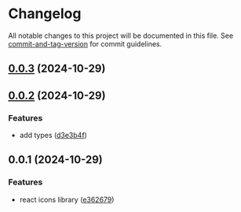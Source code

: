# Changelog

All notable changes to this project will be documented in this file. See [commit-and-tag-version](https://github.com/absolute-version/commit-and-tag-version) for commit guidelines.

## [0.0.3](https://github.com/thewolmer/jamicons/compare/v0.0.2...v0.0.3) (2024-10-29)

## [0.0.2](https://github.com/thewolmer/jamicons/compare/v0.0.1...v0.0.2) (2024-10-29)


### Features

* add types ([d3e3b4f](https://github.com/thewolmer/jamicons/commit/d3e3b4f5981f7f2a559f39820b7f05e73818c941))

## 0.0.1 (2024-10-29)


### Features

* react icons library ([e362679](https://github.com/thewolmer/jamicons/commit/e362679dddc96efa0c8133863c849086f68ff015))
